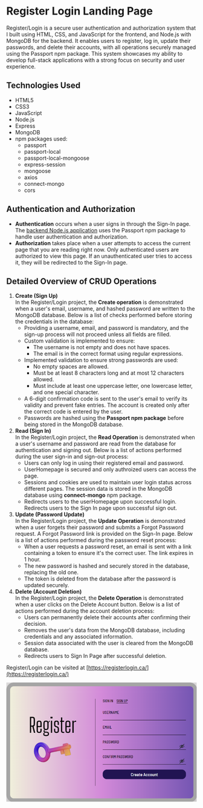 # Register Login Landing Page

Register/Login is a secure user authentication and authorization system that I built using HTML, CSS, and JavaScript for the frontend, and Node.js with MongoDB for the backend. It enables users to register, log in, update their passwords, and delete their accounts, with all operations securely managed using the Passport npm package. This system showcases my ability to develop full-stack applications with a strong focus on security and user experience.

## Technologies Used
* HTML5
* CSS3
* JavaScript
* Node.js
* Express
* MongoDB
* npm packages used:
    * passport
    * passport-local
    * passport-local-mongoose
    * express-session
    * mongoose
    * axios
    * connect-mongo
    * cors

## Authentication and Authorization
* **Authentication** occurs when a user signs in through the Sign-In page. The [backend Node.js application](https://github.com/SukhbirChung/Register-Login-Backend-Application) uses the Passport npm package to handle user authentication and authorization.
* **Authorization** takes place when a user attempts to access the current page that you are reading right now. Only authenticated users are authorized to view this page. If an unauthenticated user tries to access it, they will be redirected to the Sign-In page.

## Detailed Overview of CRUD Operations
1. **Create (Sign Up)**  
In the Register/Login project, the **Create operation** is demonstrated when a user's email, username, and hashed password are written to the MongoDB database. Below is a list of checks performed before storing the credentials in the database:
    * Providing a username, email, and password is mandatory, and the sign-up process will not proceed unless all fields are filled.
    * Custom validation is implemented to ensure:
        * The username is not empty and does not have spaces.
        * The email is in the correct format using regular expressions.
    * Implemented validation to ensure strong passwords are used:
        * No empty spaces are allowed.
        * Must be at least 8 characters long and at most 12 characters allowed.
        * Must include at least one uppercase letter, one lowercase letter, and one special character.
    * A 6-digit confirmation code is sent to the user's email to verify its validity and prevent fake entries. The account is created only after the correct code is entered by the user.
    * Passwords are hashed using the **Passport npm package** before being stored in the MongoDB database.
2. **Read (Sign In)**  
In the Register/Login project, the **Read Operation** is demonstrated when a user's username and password are read from the database for authentication and signing out. Below is a list of actions performed during the user sign-in and sign-out process:
    * Users can only log in using their registered email and password.
    * UserHomepage is secured and only authroized users can access the page.
    * Sessions and cookies are used to maintain user login status across different pages. The session data is stored in the MongoDB database using **connect-mongo** npm package.
    * Redirects users to the userHomepage upon successful login.
    Redirects users to the Sign In page upon successful sign out.
3. **Update (Password Update)**  
In the Register/Login project, the **Update Operation** is demonstrated when a user forgets their password and submits a Forgot Password request. A Forgot Password link is provided on the Sign-In page. Below is a list of actions performed during the password reset process:
    * When a user requests a password reset, an email is sent with a link containing a token to ensure it's the correct user. The link expires in 1 hour.
    * The new password is hashed and securely stored in the database, replacing the old one.
    * The token is deleted from the database after the password is updated securely.
4. **Delete (Account Deletion)**  
In the Register/Login project, the **Delete Operation** is demonstrated when a user clicks on the Delete Account button. Below is a list of actions performed during the account deletion process:
    * Users can permanently delete their accounts after confirming their decision.
    * Removes the user's data from the MongoDB database, including credentials and any associated information.
    * Session data associated with the user is cleared from the MongoDB database.
    * Redirects users to Sign In Page after successful deletion.

Register/Login can be visited at [https://registerlogin.ca/](https://registerlogin.ca/)

![site homepage image](images/final-design.png)